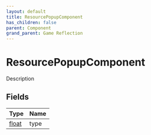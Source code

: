 ```yaml
---
layout: default
title: ResourcePopupComponent
has_children: false
parent: Component
grand_parent: Game Reflection
---
```

# ResourcePopupComponent
Description 

## Fields

| Type | Name |
|:----------|:--------------|
| [float](/riftbreaker-wiki/docs/game-reflection/components/float/) | type |

